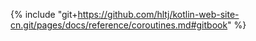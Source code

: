 {% include "git+https://github.com/hltj/kotlin-web-site-cn.git/pages/docs/reference/coroutines.md#gitbook" %}
